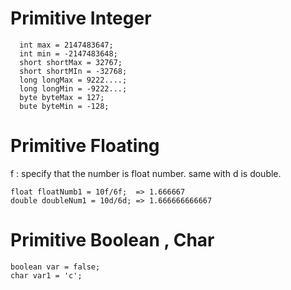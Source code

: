 # Primitive Integer
```
  int max = 2147483647;
  int min = -2147483648;
  short shortMax = 32767;
  short shortMIn = -32768;
  long longMax = 9222....;
  long longMin = -9222...;
  byte byteMax = 127;
  bute byteMin = -128;
```

# Primitive Floating

f : specify that the number is float number. same with d is double.

```
float floatNumb1 = 10f/6f;  => 1.666667
double doubleNum1 = 10d/6d; => 1.666666666667

```

# Primitive Boolean , Char

```
boolean var = false;
char var1 = 'c';

```
